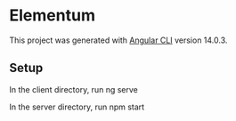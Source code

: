 # Elementum

This project was generated with [Angular CLI](https://github.com/angular/angular-cli) version 14.0.3.

## Setup

In the client directory, run ng serve

In the server directory, run npm start
